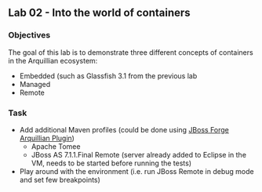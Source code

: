 ## Lab 02 - Into the world of containers

### Objectives
The goal of this lab is to demonstrate three different concepts of containers in the Arquillian ecosystem:

* Embedded (such as Glassfish 3.1 from the previous lab
* Managed
* Remote

### Task

* Add additional Maven profiles (could be done using [JBoss Forge Arquillian Plugin](https://github.com/forge/plugin-arquillian))
   * Apache Tomee
   * JBoss AS 7.1.1.Final Remote (server already added to Eclipse in the VM, needs to be started before running the tests)
* Play around with the environment (i.e. run JBoss Remote in debug mode and set few breakpoints)

